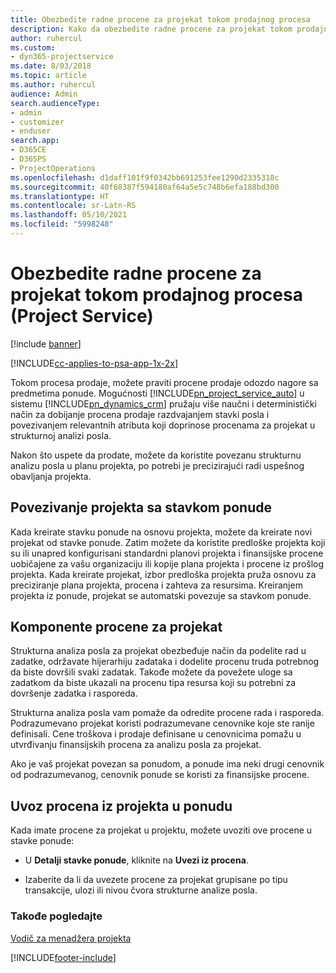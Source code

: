 ```yaml
---
title: Obezbedite radne procene za projekat tokom prodajnog procesa
description: Kako da obezbedite radne procene za projekat tokom prodajnog procesa u aplikaciji Project Service
author: ruhercul
ms.custom:
- dyn365-projectservice
ms.date: 8/03/2018
ms.topic: article
ms.author: ruhercul
audience: Admin
search.audienceType:
- admin
- customizer
- enduser
search.app:
- D365CE
- D365PS
- ProjectOperations
ms.openlocfilehash: d1daff101f9f0342bb691253fee1290d2335318c
ms.sourcegitcommit: 40f68387f594180af64a5e5c748b6efa188bd300
ms.translationtype: HT
ms.contentlocale: sr-Latn-RS
ms.lasthandoff: 05/10/2021
ms.locfileid: "5998248"
---
```

# <a name="provide-work-estimates-for-a-project-during-the-sales-process-project-service"></a>Obezbedite radne procene za projekat tokom prodajnog procesa (Project Service)

[!include [banner](../includes/psa-now-project-operations.md)]

[!INCLUDE[cc-applies-to-psa-app-1x-2x](../includes/cc-applies-to-psa-app-1x-2x.md)]

Tokom procesa prodaje, možete praviti procene prodaje odozdo nagore sa predmetima ponude. Mogućnosti [!INCLUDE[pn_project_service_auto](../includes/pn-project-service-auto.md)] u sistemu [!INCLUDE[pn_dynamics_crm](../includes/pn-dynamics-crm.md)] pružaju više naučni i deterministički način za dobijanje procena prodaje razdvajanjem stavki posla i povezivanjem relevantnih atributa koji doprinose procenama za projekat u strukturnoj analizi posla.  
  
 Nakon što uspete da prodate, možete da koristite povezanu strukturnu analizu posla u planu projekta, po potrebi je precizirajući radi uspešnog obavljanja projekta.  
  
## <a name="link-a-project-to-a-quote-line"></a>Povezivanje projekta sa stavkom ponude  
 Kada kreirate stavku ponude na osnovu projekta, možete da kreirate novi projekat od stavke ponude. Zatim možete da koristite predloške projekta koji su ili unapred konfigurisani standardni planovi projekta i finansijske procene uobičajene za vašu organizaciju ili kopije plana projekta i procene iz prošlog projekta. Kada kreirate projekat, izbor predloška projekta pruža osnovu za preciziranje plana projekta, procena i zahteva za resursima. Kreiranjem projekta iz ponude, projekat se automatski povezuje sa stavkom ponude.  
  
## <a name="project-estimate-components"></a>Komponente procene za projekat  
 Strukturna analiza posla za projekat obezbeđuje način da podelite rad u zadatke, održavate hijerarhiju zadataka i dodelite procenu truda potrebnog da biste dovršili svaki zadatak. Takođe možete da povežete uloge sa zadatkom da biste ukazali na procenu tipa resursa koji su potrebni za dovršenje zadatka i rasporeda.  
  
 Strukturna analiza posla vam pomaže da odredite procene rada i rasporeda. Podrazumevano projekat koristi podrazumevane cenovnike koje ste ranije definisali. Cene troškova i prodaje definisane u cenovnicima pomažu u utvrđivanju finansijskih procena za analizu posla za projekat.  
  
 Ako je vaš projekat povezan sa ponudom, a ponude ima neki drugi cenovnik od podrazumevanog, cenovnik ponude se koristi za finansijske procene.  
  
## <a name="import-estimates-from-a-project-into-a-quote"></a>Uvoz procena iz projekta u ponudu  
 Kada imate procene za projekat u projektu, možete uvoziti ove procene u stavke ponude:  
  
-   U **Detalji stavke ponude**, kliknite na **Uvezi iz procena**. 

-   Izaberite da li da uvezete procene za projekat grupisane po tipu transakcije, ulozi ili nivou čvora strukturne analize posla.  
  
### <a name="see-also"></a>Takođe pogledajte  
 [Vodič za menadžera projekta](../psa/project-manager-guide.md)


[!INCLUDE[footer-include](../includes/footer-banner.md)]